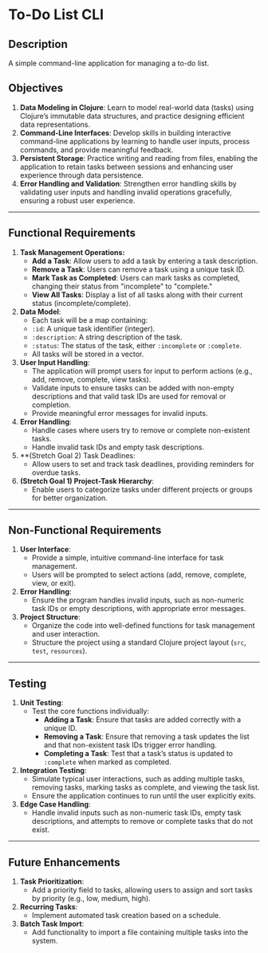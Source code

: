 # To-Do List CLI

## Description

A simple command-line application for managing a to-do list.

## Objectives

1. **Data Modeling in Clojure**: Learn to model real-world data (tasks) using Clojure’s immutable data structures, and practice designing efficient data representations.
3. **Command-Line Interfaces**: Develop skills in building interactive command-line applications by learning to handle user inputs, process commands, and provide meaningful feedback.
4. **Persistent Storage**: Practice writing and reading from files, enabling the application to retain tasks between sessions and enhancing user experience through data persistence.
5. **Error Handling and Validation**: Strengthen error handling skills by validating user inputs and handling invalid operations gracefully, ensuring a robust user experience.

---

## Functional Requirements

1. **Task Management Operations:**
	- **Add a Task**: Allow users to add a task by entering a task description.
	- **Remove a Task**: Users can remove a task using a unique task ID.
	- **Mark Task as Completed**: Users can mark tasks as completed, changing their status from "incomplete" to "complete."
	- **View All Tasks**: Display a list of all tasks along with their current status (incomplete/complete).
2. **Data Model**:
	- Each task will be a map containing:
	 - `:id`: A unique task identifier (integer).
	 - `:description`: A string description of the task.
	 - `:status`: The status of the task, either `:incomplete` or `:complete`.
   - All tasks will be stored in a vector.
3. **User Input Handling**:
	- The application will prompt users for input to perform actions (e.g., add, remove, complete, view tasks).
	- Validate inputs to ensure tasks can be added with non-empty descriptions and that valid task IDs are used for removal or completion.
	- Provide meaningful error messages for invalid inputs.
4. **Error Handling**:
	- Handle cases where users try to remove or complete non-existent tasks.
	- Handle invalid task IDs and empty task descriptions.
5. **(Stretch Goal 2) Task Deadlines:
	- Allow users to set and track task deadlines, providing reminders for overdue tasks.
1. **(Stretch Goal 1) Project-Task Hierarchy**:
	- Enable users to categorize tasks under different projects or groups for better organization.
	
---

## Non-Functional Requirements

1. **User Interface**:
	- Provide a simple, intuitive command-line interface for task management.
	- Users will be prompted to select actions (add, remove, complete, view, or exit).
2. **Error Handling**:
	- Ensure the program handles invalid inputs, such as non-numeric task IDs or empty descriptions, with appropriate error messages.
3. **Project Structure**:
	- Organize the code into well-defined functions for task management and user interaction.
	- Structure the project using a standard Clojure project layout (`src`, `test`, `resources`).

---

## Testing

1. **Unit Testing**:
   - Test the core functions individually:
     - **Adding a Task**: Ensure that tasks are added correctly with a unique ID.
     - **Removing a Task**: Ensure that removing a task updates the list and that non-existent task IDs trigger error handling.
     - **Completing a Task**: Test that a task’s status is updated to `:complete` when marked as completed.
2. **Integration Testing**:
	- Simulate typical user interactions, such as adding multiple tasks, removing tasks, marking tasks as complete, and viewing the task list.
	- Ensure the application continues to run until the user explicitly exits.
3. **Edge Case Handling**:
	- Handle invalid inputs such as non-numeric task IDs, empty task descriptions, and attempts to remove or complete tasks that do not exist.
	
---

## Future Enhancements

1. **Task Prioritization**:
	- Add a priority field to tasks, allowing users to assign and sort tasks by priority (e.g., low, medium, high).
2. **Recurring Tasks**:
	- Implement automated task creation based on a schedule.
3. **Batch Task Import**:
	- Add functionality to import a file containing multiple tasks into the system.
